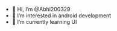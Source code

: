 - 👋 Hi, I’m @Abhi200329
- 👀 I’m interested in android development
- 🌱 I’m currently learning UI

<!---
Abhi200329/Abhi200329 is a ✨ special ✨ repository because its `README.md` (this file) appears on your GitHub profile.
You can click the Preview link to take a look at your changes.
--->
